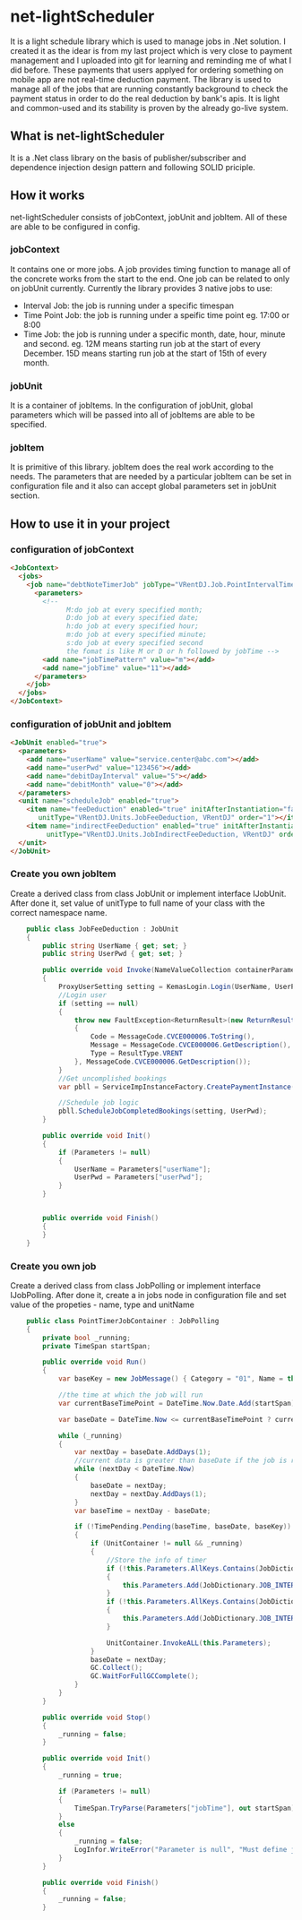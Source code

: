 # net-lightScheduler
It is a light schedule library which is used to manage jobs in .Net solution. I created it as the idear is from my last project which is very close to payment management and I uploaded into git for learning and reminding me of what I did before. These payments that users applyed for ordering something on mobile app are not real-time deduction payment. The library is used to manage all of the jobs that are running constantly background to check the payment status in order to do the real deduction by bank's apis. It is light and common-used and its stability is proven by the already go-live system. 
## What is net-lightScheduler
It is a .Net class library on the basis of publisher/subscriber and dependence injection design pattern and following SOLID priciple. 
## How it works
net-lightScheduler consists of jobContext, jobUnit and jobItem. All of these are able to be configured in config.
### jobContext
It contains one or more jobs. A job provides timing function to manage all of the concrete works from the start to the end. One job can be related to only on jobUnit currently.
Currently the library provides 3 native jobs to use:  
- Interval Job: the job is running under a specific timespan
- Time Point Job: the job is running under a speific time point eg. 17:00 or 8:00
- Time Job: the job is running under a specific month, date, hour, minute and second. eg. 12M means starting run job at the start of every December. 15D means starting run job at the start of 15th of every month.
### jobUnit
It is a container of jobItems. In the configuration of jobUnit, global parameters which will be passed into all of jobItems are able to be specified.
### jobItem
It is primitive of this library. jobItem does the real work according to the needs. The parameters that are needed by a particular jobItem can be set in configuration file and it also can accept global parameters set in jobUnit section.
## How to use it in your project
### configuration of jobContext
```html
<JobContext>
  <jobs>
    <job name="debtNoteTimerJob" jobType="VRentDJ.Job.PointIntervalTimerJobContainer, VRentDJ" unitName="debtNoteJob">
      <parameters>
        <!--
              M:do job at every specified month; 
              D:do job at every specified date; 
              h:do job at every specified hour; 
              m:do job at every specified minute; 
              s:do job at every specified second
              the fomat is like M or D or h followed by jobTime -->
        <add name="jobTimePattern" value="m"></add>
        <add name="jobTime" value="11"></add>
      </parameters>
    </job>
  </jobs>
</JobContext>
```
### configuration of jobUnit and jobItem
```html
<JobUnit enabled="true">
  <parameters>
    <add name="userName" value="service.center@abc.com"></add>
    <add name="userPwd" value="123456"></add>
    <add name="debitDayInterval" value="5"></add>
    <add name="debitMonth" value="0"></add>
  </parameters>
  <unit name="scheduleJob" enabled="true">
    <item name="feeDeduction" enabled="true" initAfterInstantiation="false"
       unitType="VRentDJ.Units.JobFeeDeduction, VRentDJ" order="1"></item>
    <item name="indirectFeeDeduction" enabled="true" initAfterInstantiation="false"
         unitType="VRentDJ.Units.JobIndirectFeeDeduction, VRentDJ" order="2"></item>
  </unit>
</JobUnit>
```
### Create you own jobItem
Create a derived class from class JobUnit or implement interface IJobUnit. After done it, set value of unitType to full name of your class with the correct namespace name. 
```C#
    public class JobFeeDeduction : JobUnit
    {
        public string UserName { get; set; }
        public string UserPwd { get; set; }

        public override void Invoke(NameValueCollection containerParameters = null)
        {
            ProxyUserSetting setting = KemasLogin.Login(UserName, UserPwd);
            //Login user
            if (setting == null)
            {
                throw new FaultException<ReturnResult>(new ReturnResult()
                {
                    Code = MessageCode.CVCE000006.ToString(),
                    Message = MessageCode.CVCE000006.GetDescription(),
                    Type = ResultType.VRENT
                }, MessageCode.CVCE000006.GetDescription());
            }
            //Get uncomplished bookings
            var pbll = ServiceImpInstanceFactory.CreatePaymentInstance(setting);

            //Schedule job logic
            pbll.ScheduleJobCompletedBookings(setting, UserPwd);
        }

        public override void Init()
        {
            if (Parameters != null)
            {
                UserName = Parameters["userName"];
                UserPwd = Parameters["userPwd"];
            }
        }


        public override void Finish()
        {
        }
    }
```
### Create you own job
Create a derived class from class JobPolling or implement interface IJobPolling. After done it, create a <job></job> in jobs node in configuration file and set value of the propeties - name, type and unitName
```C#
    public class PointTimerJobContainer : JobPolling
    {
        private bool _running;
        private TimeSpan startSpan;

        public override void Run()
        {
            var baseKey = new JobMessage() { Category = "01", Name = this.Name, BaseKey = Guid.NewGuid() };

            //the time at which the job will run
            var currentBaseTimePoint = DateTime.Now.Date.Add(startSpan);

            var baseDate = DateTime.Now <= currentBaseTimePoint ? currentBaseTimePoint.AddDays(-1) : currentBaseTimePoint;

            while (_running)
            {
                var nextDay = baseDate.AddDays(1);
                //current data is greater than baseDate if the job is running slowly 
                while (nextDay < DateTime.Now)
                {
                    baseDate = nextDay;
                    nextDay = nextDay.AddDays(1);
                }
                var baseTime = nextDay - baseDate;

                if (!TimePending.Pending(baseTime, baseDate, baseKey))
                {
                    if (UnitContainer != null && _running)
                    {
                        //Store the info of timer
                        if (!this.Parameters.AllKeys.Contains(JobDictionary.JOB_INTERNAL_TIMER_PATTERN))
                        {
                            this.Parameters.Add(JobDictionary.JOB_INTERNAL_TIMER_PATTERN, null);
                        }
                        if (!this.Parameters.AllKeys.Contains(JobDictionary.JOB_INTERNAL_TIMER_TIME))
                        {
                            this.Parameters.Add(JobDictionary.JOB_INTERNAL_TIMER_TIME, Parameters["jobTime"]);
                        }

                        UnitContainer.InvokeALL(this.Parameters);
                    }
                    baseDate = nextDay;
                    GC.Collect();
                    GC.WaitForFullGCComplete();
                }
            }
        }

        public override void Stop()
        {
            _running = false;
        }

        public override void Init()
        {
            _running = true;

            if (Parameters != null)
            {
                TimeSpan.TryParse(Parameters["jobTime"], out startSpan);
            }
            else
            {
                _running = false;
                LogInfor.WriteError("Parameter is null", "Must define jobTime", "Schedule job");
            }
        }

        public override void Finish()
        {
            _running = false;
        }
```

